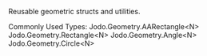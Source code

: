 ﻿Reusable geometric structs and utilities.

Commonly Used Types:
Jodo.Geometry.AARectangle&lt;N&gt;
Jodo.Geometry.Rectangle&lt;N&gt;
Jodo.Geometry.Angle&lt;N&gt;
Jodo.Geometry.Circle&lt;N&gt;